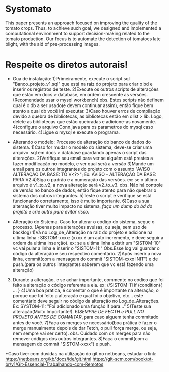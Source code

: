 # Systomato
This paper presents an approach focused on improving the quality of the tomato crops. Thus, to achieve such goal, we designed and implemented a computational environment to support decision-making related to the tomato production. Our focus is to automate the detection of tomatoes late blight, with the aid of pre-processing images.
# Respeite os diretos autorais!

- Gua de instalação:
1)Primeiramente, execute o script sql "Banco_projeto_v1.sql" que está na raiz do projeto para criar o bd e inserir os registros de teste.
2)Execute os outros scripts de alterações que estão em docs > database, em ordem crescente as versões.(Recomendado usar o mysql workbench)
obs. Estes scripts não definem qual é o db a ser usado(e devem continuar assim), então fique bem atento a qual db você irá executar.
3)Caso houver erros de compilação devido a quebra de bibliotecas, as bibliotecas estão em dlist > lib. Logo,
 delete as bibliotecas que estão quebradas e adicione-as novamente.
4)configure o arquivo Conn.java para os parametros do mysql  caso necessário.
4)Ligue o mysql e execute o programa.

- Alterando o modelo:
Processo de alteração do banco de dados do sistema.
1)Caso for mudar o modelo do sistema, deve-se criar uma arquivo .sql em docs > database guardando apenas o script das alterações.
2)Verifique seu email para ver se alguém está prestes a fazer modificação no modelo, e ver qual será a versão
3)Mande um email para os outros integrantes do projeto com o assunto "AVISO - ALTERAÇÃO DA BASE: TO V<?>"; Ex: AVISO - ALTERAÇÃO DA BASE: PARA V2
4)Siga o padrão e a numeração das versões. ex: se o último arquivo é v1_to_v2, a nova alteração será v2_to_v3.
obs. Não há controle de versão no banco de dados, então fique atento para não quebrar o sistema dos outros integrantes.
5)Teste o script e verifique se está funcionando corretamente, isso é muito importante.
6)Caso a sua alteraação tiver muito impacto no sistema, *faça um dump do bd do projeto e crie outro para evitar risco*.

- Alteração do Sistema.
Caso for alterar o código do sistema, segue o processo. (Apenas para alterações avulsas, ou seja, sem uso de backlog)
1)Vá no Log_de_Alteração na raiz do projeto e adicione na ultima linha : SISTOM-xxxx: (xxxx é um auto incremento, e deve seguir a ordem da ultima inserção).
ex: se a ultima linha existir um "SISTOM-10" vc vai pular a linha e inserir o "SISTOM-11:"
Obs.Esse log vai guardar o código da alteração e seu respectivo comentário.
2)Após inserir a nova linha, commit(com a mensagem do commit "SISTOM-xxxx INIT") e de push.(para os outros integrantes saberem que vc está fazendo uma alteração)
3) Durante a alteração, e se achar importante, commente no códico que foi feito a alteração o código referente a ela. 
ex: //SISTOM-11
    if (condition){
        ...
    }
4)Uma boa prática, é comentar o que é importante na alteração, o porque que foi feito a alteração e qual foi o objetivo, etc...
este comentário deve seguir no código da alteração no Log_de_Alterações. Ex: SYSTOM-11: "Foi adicionado uma função if para..."
5)Teste sua alteração(Muito Importante!).
6)*SEMPRE DE FECTH e PULL NO PROJETO ANTES DE COMMITAR*, para caso alguem tenha commitado antes de você. 
7)Faça os merges se necessário(boa prática é fazer o merge manualmente depois de dar Fetch, o pull força merge, ou seja, nem sempre vai ser certo).
obs. Cuidado com os merges para não remover códigos dos outros integrantes. 
8)Faça o commit(com a mensagem do commit "SISTOM-xxxx") e push.


*Caso tiver com duvidas na utilização do git no netbeans, estudar o link:
https://netbeans.org/kb/docs/ide/git.html
https://git-scm.com/book/pt-br/v1/Git-Essencial-Trabalhando-com-Remotos